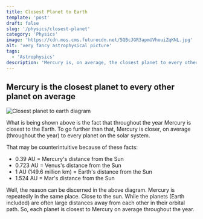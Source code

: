 ```yaml
---
title: Closest Planet to Earth
template: 'post'
draft: false
slug: '/physics/closest-planet'
category: 'Physics'
image: 'https://cdn.mos.cms.futurecdn.net/5QBcJGR3apmUVhouiZqKNL.jpg'
alt: 'very fancy astrophysical picture'
tags:
  - 'Astrophysics'
description: 'Mercury is, on average, the closest planet to every other planet in the solar system.'
---
```


## Mercury is the closest planet to every other planet on average

![Closest planet to earth diagram](https://www.extremetech.com/wp-content/uploads/2019/03/media_sizes_full_figure4.gif)

What is being shown above is the fact that throughout the year Mercury is closest to the Earth. To go further than that, Mercury is closer, on average (throughout the year) to every planet on the solar system.

That may be counterintuitive because of these facts:

- 0.39 AU = Mercury's distance from the Sun
- 0.723 AU = Venus's distance from the Sun
- 1 AU (149.6 million km) = Earth's distance from the Sun
- 1.524 AU = Mar's distance from the Sun

Well, the reason can be discerned in the above diagram. Mercury is repeatedly in the same place. Close to the sun. While the planets (Earth included) are often large distances away from each other in their orbital path. So, each planet is closest to Mercury on average throughout the year.
